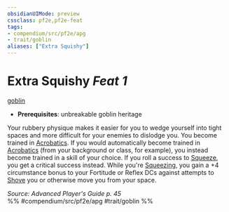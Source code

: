 ```yaml
---
obsidianUIMode: preview
cssclass: pf2e,pf2e-feat
tags:
- compendium/src/pf2e/apg
- trait/goblin
aliases: ["Extra Squishy"]
---
```

# Extra Squishy  *Feat 1*  
[goblin](goblin.md "Goblin Ancestry & Heritage Trait")  

- **Prerequisites**: unbreakable goblin heritage

Your rubbery physique makes it easier for you to wedge yourself into tight spaces and more difficult for your enemies to dislodge you. You become trained in [Acrobatics](skills.md#Acrobatics). If you would automatically become trained in [Acrobatics](skills.md#Acrobatics) (from your background or class, for example), you instead become trained in a skill of your choice. If you roll a success to [Squeeze](squeeze.md), you get a critical success instead. While you're [Squeezing](squeeze.md), you gain a +4 circumstance bonus to your Fortitude or Reflex DCs against attempts to [Shove](Reference/Rules/Actions/shove.md) you or otherwise move you from your space.

*Source: Advanced Player's Guide p. 45*  
%% #compendium/src/pf2e/apg #trait/goblin %%